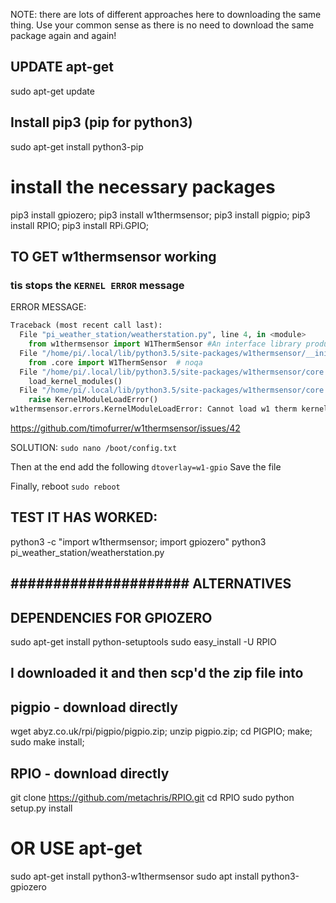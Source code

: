 NOTE: there are lots of different approaches here to downloading the same thing.
Use your common sense as there is no need to download the same package again
and again!

## UPDATE apt-get
sudo apt-get update

## Install pip3 (pip for python3)
sudo apt-get install python3-pip

# install the necessary packages
pip3 install gpiozero;
pip3 install w1thermsensor;
pip3 install pigpio;
pip3 install RPIO;
pip3 install RPi.GPIO;

## TO GET w1thermsensor working
### tis stops the `KERNEL ERROR` message

ERROR MESSAGE:
```python
Traceback (most recent call last):
  File "pi_weather_station/weatherstation.py", line 4, in <module>
    from w1thermsensor import W1ThermSensor #An interface library produced by the makers of the temperature sensor
  File "/home/pi/.local/lib/python3.5/site-packages/w1thermsensor/__init__.py", line 8, in <module>
    from .core import W1ThermSensor  # noqa
  File "/home/pi/.local/lib/python3.5/site-packages/w1thermsensor/core.py", line 352, in <module>
    load_kernel_modules()
  File "/home/pi/.local/lib/python3.5/site-packages/w1thermsensor/core.py", line 346, in load_kernel_modules
    raise KernelModuleLoadError()
w1thermsensor.errors.KernelModuleLoadError: Cannot load w1 therm kernel modules
```
https://github.com/timofurrer/w1thermsensor/issues/42

SOLUTION:
`sudo nano /boot/config.txt`

Then at the end add the following
`dtoverlay=w1-gpio`
Save the file

Finally, reboot
`sudo reboot`

## TEST IT HAS WORKED:
python3 -c "import w1thermsensor; import gpiozero"
python3 pi_weather_station/weatherstation.py

#####################
ALTERNATIVES
----------------------

## DEPENDENCIES FOR GPIOZERO
sudo apt-get install python-setuptools
sudo easy_install -U RPIO

## I downloaded it and then scp'd the zip file into
## pigpio - download directly
wget abyz.co.uk/rpi/pigpio/pigpio.zip;
unzip pigpio.zip;
cd PIGPIO;
make;
sudo make install;

## RPIO - download directly
git clone https://github.com/metachris/RPIO.git
cd RPIO
sudo python setup.py install

# OR USE apt-get
sudo apt-get install python3-w1thermsensor
sudo apt install python3-gpiozero
